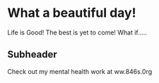 # What a beautiful day!
Life is Good!
The best is yet to come!
What if.....
## Subheader

Check out my mental health work at ww.846s.0rg
